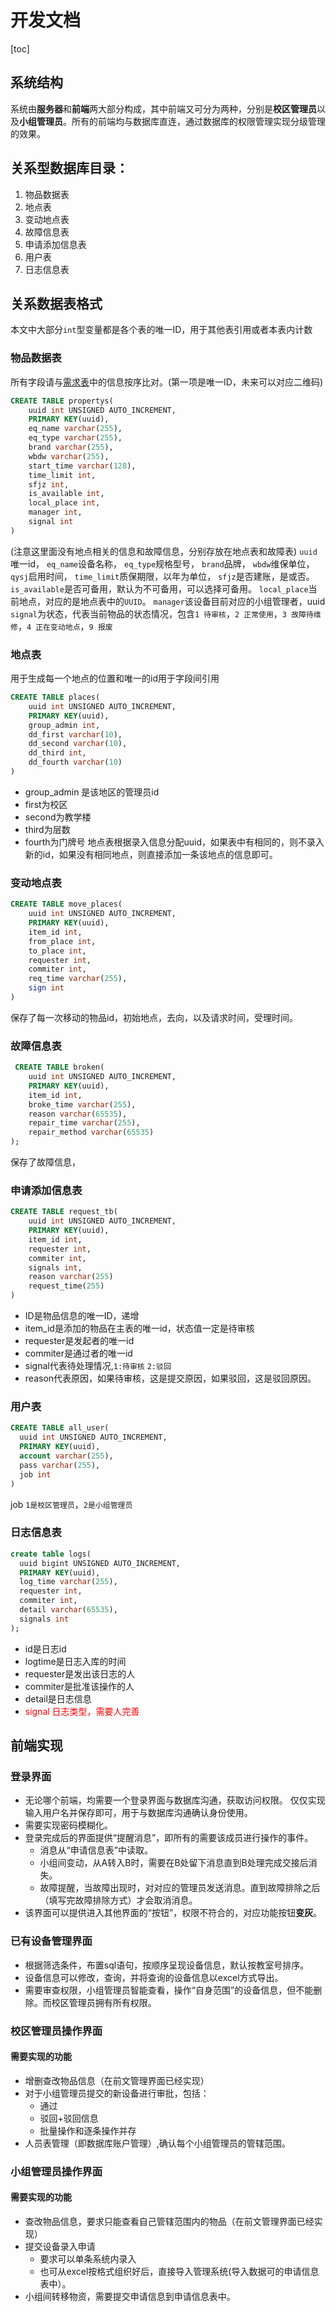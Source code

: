 # 开发文档
[toc]
## 系统结构
系统由**服务器**和**前端**两大部分构成，其中前端又可分为两种，分别是**校区管理员**以及**小组管理员**。所有的前端均与数据库直连，通过数据库的权限管理实现分级管理的效果。
## 关系型数据库目录：
1. 物品数据表
2. 地点表
3. 变动地点表
4. 故障信息表
5. 申请添加信息表
6. 用户表
7. 日志信息表
## 关系数据表格式
本文中大部分`int`型变量都是各个表的唯一ID，用于其他表引用或者本表内计数
### 物品数据表
所有字段请与[需求表](Requirement.md)中的信息按序比对。(第一项是唯一ID，未来可以对应二维码)
```sql
CREATE TABLE propertys(
    uuid int UNSIGNED AUTO_INCREMENT,
    PRIMARY KEY(uuid),
    eq_name varchar(255),
    eq_type varchar(255),
    brand varchar(255),
    wbdw varchar(255),
    start_time varchar(128),
    time_limit int,
    sfjz int,
    is_available int,
    local_place int,
    manager int,
    signal int
)
```
(注意这里面没有地点相关的信息和故障信息，分别存放在地点表和故障表)
`uuid`唯一id，
`eq_name`设备名称，
`eq_type`规格型号，
`brand`品牌，
`wbdw`维保单位，
`qysj`启用时间，
`time_limit`质保期限，以年为单位，
`sfjz`是否建账，是或否。
`is_available`是否可备用，默认为不可备用，可以选择可备用。
`local_place`当前地点，对应的是地点表中的`UUID`。
`manager`该设备目前对应的小组管理者，uuid
`signal`为状态，代表当前物品的状态情况，包含`1 待审核`，`2 正常使用`，`3 故障待维修`，`4 正在变动地点`，`9 报废`
### 地点表
用于生成每一个地点的位置和唯一的id用于字段间引用
```sql
CREATE TABLE places(
    uuid int UNSIGNED AUTO_INCREMENT,
    PRIMARY KEY(uuid),
    group_admin int,
    dd_first varchar(10),
    dd_second varchar(10),
    dd_third int,
    dd_fourth varchar(10)
)
```
+ group_admin 是该地区的管理员id
+ first为校区
+ second为教学楼
+ third为层数
+ fourth为门牌号
地点表根据录入信息分配uuid，如果表中有相同的，则不录入新的id，如果没有相同地点，则直接添加一条该地点的信息即可。
### 变动地点表
```sql
CREATE TABLE move_places(
    uuid int UNSIGNED AUTO_INCREMENT,
    PRIMARY KEY(uuid),
    item_id int,
    from_place int,
    to_place int,
    requester int,
    commiter int,
    req_time varchar(255),
    sign int
)
```
保存了每一次移动的物品id，初始地点，去向，以及请求时间，受理时间。
### 故障信息表
```sql
 CREATE TABLE broken(
    uuid int UNSIGNED AUTO_INCREMENT,
    PRIMARY KEY(uuid),
    item_id int,
    broke_time varchar(255),
    reason varchar(65535),
    repair_time varchar(255),
    repair_method varchar(65535)
); 
```
保存了故障信息，
### 申请添加信息表
```sql
CREATE TABLE request_tb(
    uuid int UNSIGNED AUTO_INCREMENT,
    PRIMARY KEY(uuid),
    item_id int,
    requester int,
    commiter int,
    signals int,
    reason varchar(255)
    request_time(255)
)
```
+ ID是物品信息的唯一ID，递增
+ item_id是添加的物品在主表的唯一id，状态值一定是待审核
+ requester是发起者的唯一id
+ commiter是通过者的唯一id
+ signal代表待处理情况,`1:待审核` `2:驳回`
+ reason代表原因，如果待审核，这是提交原因，如果驳回，这是驳回原因。
### 用户表
```sql
CREATE TABLE all_user(
  uuid int UNSIGNED AUTO_INCREMENT,
  PRIMARY KEY(uuid),
  account varchar(255),
  pass varchar(255),
  job int
)
```
job `1是校区管理员`，`2是小组管理员`
### 日志信息表
```sql
create table logs(
  uuid bigint UNSIGNED AUTO_INCREMENT,
  PRIMARY KEY(uuid),
  log_time varchar(255),
  requester int,
  commiter int,
  detail varchar(65535),
  signals int
);
```
+ id是日志id
+ logtime是日志入库的时间
+ requester是发出该日志的人
+ commiter是批准该操作的人
+ detail是日志信息
+ <font color =red >signal 日志类型，需要人完善</font>
## 前端实现
### 登录界面
+ 无论哪个前端，均需要一个登录界面与数据库沟通，获取访问权限。
仅仅实现输入用户名并保存即可，用于与数据库沟通确认身份使用。
+ 需要实现密码模糊化。
+ 登录完成后的界面提供“提醒消息”，即所有的需要该成员进行操作的事件。
  + 消息从“申请信息表”中读取。
  + 小组间变动，从A转入B时，需要在B处留下消息直到B处理完成交接后消失。
  + 故障提醒，当故障出现时，对对应的管理员发送消息。直到故障排除之后（填写完故障排除方式）才会取消消息。
+ 该界面可以提供进入其他界面的“按钮”，权限不符合的，对应功能按钮**变灰**。
### 已有设备管理界面
+ 根据筛选条件，布置sql语句，按顺序呈现设备信息，默认按教室号排序。
+ 设备信息可以修改，查询，并将查询的设备信息以excel方式导出。
+ 需要审查权限，小组管理员智能查看，操作“自身范围”的设备信息，但不能删除。而校区管理员拥有所有权限。
### 校区管理员操作界面
#### 需要实现的功能
+ 增删查改物品信息（在前文管理界面已经实现）
+ 对于小组管理员提交的新设备进行审批，包括：
  + 通过
  + 驳回+驳回信息
  + 批量操作和逐条操作并存
+ 人员表管理（即数据库账户管理）,确认每个小组管理员的管辖范围。

### 小组管理员操作界面
#### 需要实现的功能
+ 查改物品信息，要求只能查看自己管辖范围内的物品（在前文管理界面已经实现）
+ 提交设备录入申请
  + 要求可以单条系统内录入
  + 也可从excel按格式组织好后，直接导入管理系统(导入数据可的申请信息表中）。
+ 小组间转移物资，需要提交申请信息到申请信息表中。
